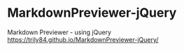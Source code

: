 # MarkdownPreviewer-jQuery
Markdown Previewer - using jQuery <br>
https://trily84.github.io/MarkdownPreviewer-jQuery/

